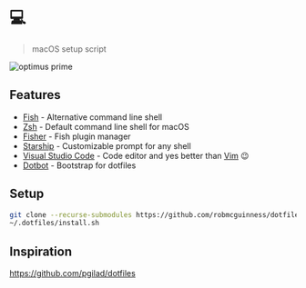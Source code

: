 # 💻

> macOS setup script

![optimus prime](optimus.gif)

## Features

- [Fish](https://fishshell.com/) - Alternative command line shell
- [Zsh](https://support.apple.com/en-us/HT208050) - Default command line shell for macOS
- [Fisher](https://github.com/jorgebucaran/fisher) - Fish plugin manager
- [Starship](https://github.com/starship/starship) -  Customizable prompt for any shell
- [Visual Studio Code](https://code.visualstudio.com/) - Code editor and yes better than [Vim](https://github.com/hakluke/how-to-exit-vim) 😉 
- [Dotbot](https://github.com/anishathalye/dotbot) - Bootstrap for dotfiles

## Setup

```sh
git clone --recurse-submodules https://github.com/robmcguinness/dotfiles ~/.dotfiles
~/.dotfiles/install.sh
```

## Inspiration

<https://github.com/pgilad/dotfiles>
